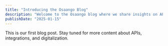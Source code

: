 ```yaml
---
title: "Introducing the Osaango Blog"
description: "Welcome to the Osaango blog where we share insights on APIs and integrations."
publishDate: "2025-01-15"
---
```

This is our first blog post. Stay tuned for more content about APIs, integrations, and digitalization.
